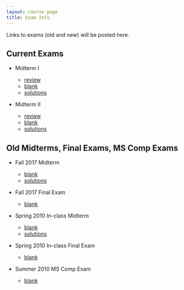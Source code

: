 ```yaml
---
layout: course-page
title: Exam Info
---
```


Links to exams (old and new) will be posted here. 

## Current Exams

- Midterm I
  - [review](assets/tests/M663f23_M1-review.pdf)
  - [blank](assets/tests/M663f23_M1.pdf)
  - [solutions](assets/tests/M663f23_M1-s.pdf)
 
- Midterm II
  - [review](assets/tests/M663f23_M2-review.pdf)
  - [blank]()
  - [solutions]()

## Old Midterms, Final Exams, MS Comp Exams

- Fall 2017 Midterm
  - [blank](assets/tests/M663F17Midterm_I.pdf)
  - [solutions](assets/tests/M663F17Midterm_I-soln.pdf)
- Fall 2017 Final Exam
  - [blank](assets/tests/M663F17_Final_Exam-a.pdf)
 
- Spring 2010 In-class Midterm
  - [blank](assets/tests/M663Midterm_I_InClass.pdf)
  - [solutions](assets/tests/M663Midterm_I_InClass_s.pdf)
- Spring 2010 In-class Final Exam
  - [blank](assets/tests/M663Final_Exam_InClass-a.pdf)
- Summer 2010 MS Comp Exam
  - [blank](assets/tests/M663_Comp_Exam_2010.pdf)


